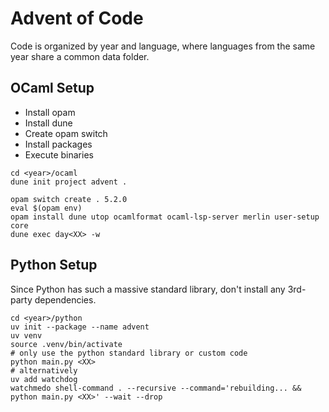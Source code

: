 # Advent of Code

Code is organized by year and language, where languages from the same year share a common data folder.

## OCaml Setup

- Install opam
- Install dune
- Create opam switch
- Install packages
- Execute binaries

```shell
cd <year>/ocaml
dune init project advent .

opam switch create . 5.2.0
eval $(opam env)
opam install dune utop ocamlformat ocaml-lsp-server merlin user-setup core
dune exec day<XX> -w
```

## Python Setup

Since Python has such a massive standard library, don't install any 3rd-party dependencies.

```shell
cd <year>/python
uv init --package --name advent
uv venv
source .venv/bin/activate
# only use the python standard library or custom code
python main.py <XX>
# alternatively
uv add watchdog
watchmedo shell-command . --recursive --command='rebuilding... && python main.py <XX>' --wait --drop
```